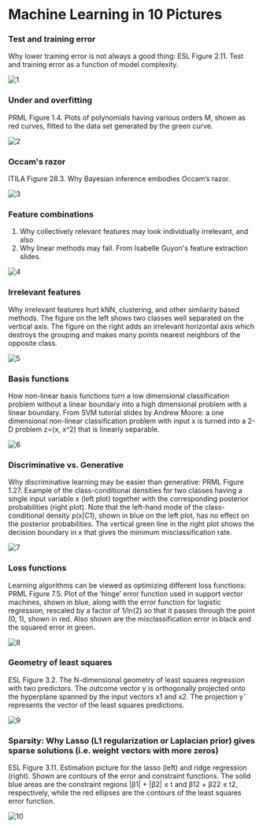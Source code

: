 Machine Learning in 10 Pictures
===============================

### Test and training error

Why lower training error is not always a good thing: ESL Figure 2.11. Test and training error as a function of model complexity.

![1](http://3.bp.blogspot.com/-I7RePzkTwV8/Uv3juzHvmhI/AAAAAAAABls/AiyXsLCpE8o/s320/Screen+Shot+2014-02-14+at+11.35.49+AM.png)

### Under and overfitting

PRML Figure 1.4. Plots of polynomials having various orders M, shown as red curves, fitted to the data set generated by the green curve.

![2](http://3.bp.blogspot.com/-6B-XiC_ZoaI/UwYkIr0zDoI/AAAAAAAABn0/NSEA47IHbxA/s320/Screen+Shot+2014-02-20+at+5.48.39+PM.png)

### Occam's razor

ITILA Figure 28.3. Why Bayesian inference embodies Occam’s razor.

![3](http://2.bp.blogspot.com/-ypWCLY3qMIw/Uv3iTCFVBEI/AAAAAAAABlk/0B-QPrUSXYI/s320/Screen+Shot+2014-02-14+at+11.29.59+AM.png)

### Feature combinations

1. Why collectively relevant features may look individually irrelevant, and also
2. Why linear methods may fail. From Isabelle Guyon's feature extraction slides.

![4](http://2.bp.blogspot.com/-bjRCSHtwAI0/Uv30_ZlxojI/AAAAAAAABmo/dX2Z3nwmKMY/s320/Screen+Shot+2014-02-14+at+12.49.50+PM.png)

### Irrelevant features

Why irrelevant features hurt kNN, clustering, and other similarity based methods. The figure on the left shows two classes well separated on the vertical axis. The figure on the right adds an irrelevant horizontal axis which destroys the grouping and makes many points nearest neighbors of the opposite class.

![5](http://2.bp.blogspot.com/-XGfbFxQW_vw/Uv4x6d5O_lI/AAAAAAAABnE/ifK2X_BNb38/s320/irrelevant+features+(1).png)

### Basis functions

How non-linear basis functions turn a low dimensional classification problem without a linear boundary into a high dimensional problem with a linear boundary. From SVM tutorial slides by Andrew Moore: a one dimensional non-linear classification problem with input x is turned into a 2-D problem z=(x, x^2) that is linearly separable.

![6](http://3.bp.blogspot.com/-nl096TR2zE8/Uv3ukxE2ZRI/AAAAAAAABmI/EdLT10talBY/s320/Screen+Shot+2014-02-14+at+12.21.41+PM.png)

### Discriminative vs. Generative

Why discriminative learning may be easier than generative: PRML Figure 1.27. Example of the class-conditional densities for two classes having a single input variable x (left plot) together with the corresponding posterior probabilities (right plot). Note that the left-hand mode of the class-conditional density p(x|C1), shown in blue on the left plot, has no effect on the posterior probabilities. The vertical green line in the right plot shows the decision boundary in x that gives the minimum misclassification rate.

![7](http://4.bp.blogspot.com/-6ME6FjzHcag/Uv31hkiDu5I/AAAAAAAABm0/j8Qc-pdqvbg/s320/Screen+Shot+2014-02-14+at+12.51.35+PM.png)

### Loss functions

Learning algorithms can be viewed as optimizing different loss functions: PRML Figure 7.5. Plot of the ‘hinge’ error function used in support vector machines, shown in blue, along with the error function for logistic regression, rescaled by a factor of 1/ln(2) so that it passes through the point (0, 1), shown in red. Also shown are the misclassification error in black and the squared error in green.

![8](http://1.bp.blogspot.com/-LUK45njH10A/Uv30p0CnG5I/AAAAAAAABmg/sVbUWqJjWFc/s320/Screen+Shot+2014-02-14+at+12.47.03+PM.png)

### Geometry of least squares

ESL Figure 3.2. The N-dimensional geometry of least squares regression with two predictors. The outcome vector y is orthogonally projected onto the hyperplane spanned by the input vectors x1 and x2. The projection yˆ represents the vector of the least squares predictions.

![9](http://4.bp.blogspot.com/-wQwYTZR1cU0/Uv41AN0MZII/AAAAAAAABnQ/jRtYqBvKB7Y/s320/Screen+Shot+2014-02-14+at+5.21.38+PM.png)

### Sparsity: Why Lasso (L1 regularization or Laplacian prior) gives sparse solutions (i.e. weight vectors with more zeros)

ESL Figure 3.11. Estimation picture for the lasso (left) and ridge regression (right). Shown are contours of the error and constraint functions. The solid blue areas are the constraint regions |β1| + |β2| ≤ t and β12 + β22 ≤ t2, respectively, while the red ellipses are the contours of the least squares error function. 

![10](http://4.bp.blogspot.com/-KQ4UlC18gmc/Uv3lyrffxII/AAAAAAAABl4/GJFH7BNAEVg/s320/Screen+Shot+2014-02-14+at+11.40.12+AM.png)
